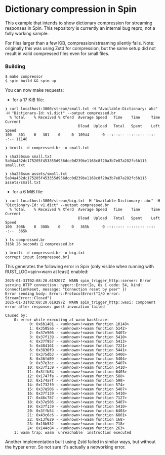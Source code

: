 # Dictionary compression in Spin

This example that intends to show dictionary compression for streaming responses in Spin.
This repository is currently an internal bug repro, not a fully working sample.

For files larger than a few KiB, compression/streaming silently fails.
Note: originally this was using Zstd for compression, but the same setup did not result in valid compressed files even for small files.


### Building

```
$ make compressor
$ spin build && spin up
```

You can now make requests:

* for a 17 KiB file:

```
❯ curl localhost:3000/stream/small.txt -H "Available-Dictionary: abc" -H "Dictionary-Id: v1.dict" --output compressed.br
  % Total    % Received % Xferd  Average Speed   Time    Time     Time  Current
                                 Dload  Upload   Total   Spent    Left  Speed
100   301    0   301    0     0  10944      0 --:--:-- --:--:-- --:--:-- 11148

❯ brotli -d compressed.br -o small.txt

❯ sha256sum small.txt
5a04a432dc175205f453355d956dcc0d239be1168c8f20a3b7e87a282fc6b115  small.txt

❯ sha256sum assets/small.txt
5a04a432dc175205f453355d956dcc0d239be1168c8f20a3b7e87a282fc6b115  assets/small.txt
```

* for a 6 MiB file:

```
❯ curl localhost:3000/stream/big.txt -H "Available-Dictionary: abc" -H "Dictionary-Id: v1.dict" --output compressed.br
  % Total    % Received % Xferd  Average Speed   Time    Time     Time  Current
                                 Dload  Upload   Total   Spent    Left  Speed
100  308k    0  308k    0     0   365k      0 --:--:-- --:--:-- --:--:--  365k

❯ ls compressed.br
316k 26 seconds  compressed.br

❯ brotli -d compressed.br -o big.txt
corrupt input [compressed.br]
```

This generates the following error in Spin (only visible when running with RUST_LOG=spin=warn at least) enabled:

```
2025-01-31T02:08:20.619207Z  WARN spin_trigger_http::server: Error serving HTTP connection: hyper::Error(Io, Os { code: 54, kind: ConnectionReset, message: "Connection reset by peer" })
Error sending body: Error::ProtocolError("I/O error: StreamError::Closed")
2025-01-31T02:08:20.619297Z  WARN spin_trigger_http::wasi: component error after response: guest invocation failed

Caused by:
    0: error while executing at wasm backtrace:
           0: 0x6b1401 - <unknown>!<wasm function 10148>
           1: 0x3505a6 - <unknown>!<wasm function 5142>
           2: 0x37e506 - <unknown>!<wasm function 5407>
           3: 0x37f139 - <unknown>!<wasm function 5410>
           4: 0x37f957 - <unknown>!<wasm function 5413>
           5: 0x484161 - <unknown>!<wasm function 7221>
           6: 0x3830f9 - <unknown>!<wasm function 5441>
           7: 0x375db3 - <unknown>!<wasm function 5406>
           8: 0x36fd09 - <unknown>!<wasm function 5404>
           9: 0x37e3cc - <unknown>!<wasm function 5407>
          10: 0x37f139 - <unknown>!<wasm function 5410>
          11: 0x3ffb54 - <unknown>!<wasm function 6403>
          12: 0x1747fa - <unknown>!<wasm function 588>
          13: 0x174a7f - <unknown>!<wasm function 590>
          14: 0x1732f0 - <unknown>!<wasm function 574>
          15: 0x37e506 - <unknown>!<wasm function 5407>
          16: 0x37f139 - <unknown>!<wasm function 5410>
          17: 0x46c787 - <unknown>!<wasm function 7127>
          18: 0x37e506 - <unknown>!<wasm function 5407>
          19: 0x37f139 - <unknown>!<wasm function 5410>
          20: 0x3ffb54 - <unknown>!<wasm function 6403>
          21: 0x43c6c6 - <unknown>!<wasm function 6801>
          22: 0x13f629 - <unknown>!<wasm function 168>
          23: 0x18b532 - <unknown>!<wasm function 718>
          24: 0x144c84 - <unknown>!<wasm function 263>
    1: wasm trap: wasm `unreachable` instruction executed
```

Another implementation built using Zstd failed in similar ways, but without the hyper error. So not sure it's actually a networking error. 
